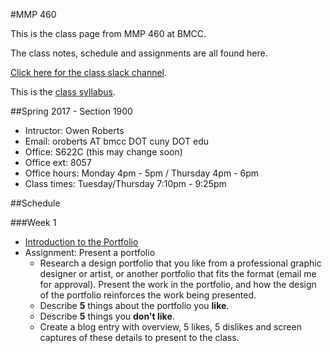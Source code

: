 ---
---
#MMP 460

This is the class page from MMP 460 at BMCC.

The class notes, schedule and assignments are all found here.

[Click here for the class slack channel](https://mmp460spring2017.slack.com/).

This is the [class syllabus](https://docs.google.com/document/d/13aivxlj8d2MCoXdHxW_J4npTwqMJnzprPz7pzZYB168/).

##Spring 2017 - Section 1900

- Intructor: Owen Roberts
- Email: oroberts AT bmcc DOT cuny  DOT edu
- Office: S622C (this may change soon)
- Office ext: 8057
- Office hours: Monday 4pm - 5pm / Thursday 4pm - 6pm
- Class times: Tuesday/Thursday 7:10pm - 9:25pm

##Schedule

###Week 1
- [Introduction to the Portfolio](/week1/)
- Assignment: Present a portfolio
	- Research a design portfolio that you like from a professional graphic designer or artist, or another portfolio that fits the format (email me for approval).  Present the work in the portfolio, and how the design of the portfolio reinforces the work being presented.
	- Describe **5** things about the portfolio you **like**.
	- Describe **5** things you **don't like**.
	- Create a blog entry with overview, 5 likes, 5 dislikes and screen captures of these details to present to the class.